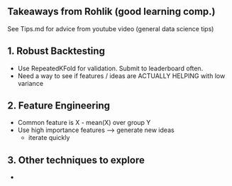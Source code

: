 ## Takeaways from Rohlik (good learning comp.)

See Tips.md for advice from youtube video (general data science tips)

## 1. Robust Backtesting

- Use RepeatedKFold for validation. Submit to leaderboard often.
- Need a way to see if features / ideas are ACTUALLY HELPING with low variance

## 2. Feature Engineering

- Common feature is X - mean(X) over group Y
- Use high importance features --> generate new ideas
    - iterate quickly

## 3. Other techniques to explore
- 